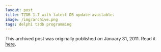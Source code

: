 ```yaml
---
layout: post
title: TZDB 1.7 with latest DB update available.
image: /img/archive.png
tags: delphi tzdb programming
---
```

This archived post was originally published on January 31, 2011. Read it [here](/alex.ciobanu.org/index42fe.html).
